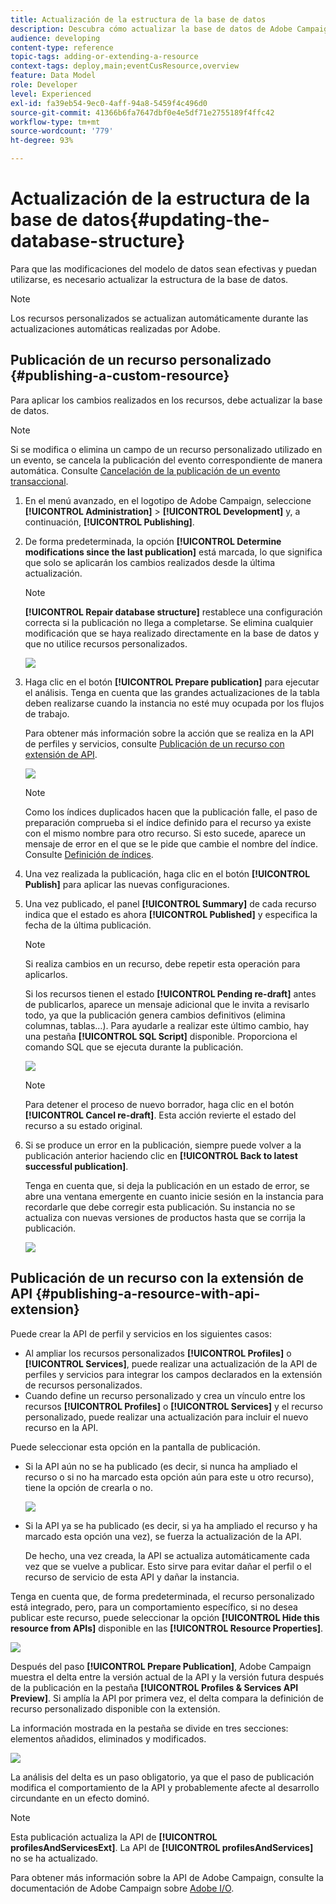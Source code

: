 ```yaml
---
title: Actualización de la estructura de la base de datos
description: Descubra cómo actualizar la base de datos de Adobe Campaign.
audience: developing
content-type: reference
topic-tags: adding-or-extending-a-resource
context-tags: deploy,main;eventCusResource,overview
feature: Data Model
role: Developer
level: Experienced
exl-id: fa39eb54-9ec0-4aff-94a8-5459f4c496d0
source-git-commit: 41366b6fa7647dbf0e4e5df71e2755189f4ffc42
workflow-type: tm+mt
source-wordcount: '779'
ht-degree: 93%

---
```


# Actualización de la estructura de la base de datos{#updating-the-database-structure}

Para que las modificaciones del modelo de datos sean efectivas y puedan utilizarse, es necesario actualizar la estructura de la base de datos.

>[!NOTE]
>
>Los recursos personalizados se actualizan automáticamente durante las actualizaciones automáticas realizadas por Adobe.

## Publicación de un recurso personalizado {#publishing-a-custom-resource}

Para aplicar los cambios realizados en los recursos, debe actualizar la base de datos.

>[!NOTE]
>
>Si se modifica o elimina un campo de un recurso personalizado utilizado en un evento, se cancela la publicación del evento correspondiente de manera automática. Consulte [Cancelación de la publicación de un evento transaccional](../../channels/using/publishing-transactional-event.md#unpublishing-an-event).

1. En el menú avanzado, en el logotipo de Adobe Campaign, seleccione **[!UICONTROL Administration]** > **[!UICONTROL Development]** y, a continuación, **[!UICONTROL Publishing]**.
1. De forma predeterminada, la opción **[!UICONTROL Determine modifications since the last publication]** está marcada, lo que significa que solo se aplicarán los cambios realizados desde la última actualización.

   >[!NOTE]
   >
   >**[!UICONTROL Repair database structure]** restablece una configuración correcta si la publicación no llega a completarse. Se elimina cualquier modificación que se haya realizado directamente en la base de datos y que no utilice recursos personalizados.

   ![](assets/schema_extension_12.png)

1. Haga clic en el botón **[!UICONTROL Prepare publication]** para ejecutar el análisis. Tenga en cuenta que las grandes actualizaciones de la tabla deben realizarse cuando la instancia no esté muy ocupada por los flujos de trabajo.

   Para obtener más información sobre la acción que se realiza en la API de perfiles y servicios, consulte [Publicación de un recurso con extensión de API](#publishing-a-resource-with-api-extension).

   ![](assets/schema_extension_13.png)

   >[!NOTE]
   >
   >Como los índices duplicados hacen que la publicación falle, el paso de preparación comprueba si el índice definido para el recurso ya existe con el mismo nombre para otro recurso. Si esto sucede, aparece un mensaje de error en el que se le pide que cambie el nombre del índice. Consulte [Definición de índices](configuring-the-resource-s-data-structure.md#defining-indexes).

1. Una vez realizada la publicación, haga clic en el botón **[!UICONTROL Publish]** para aplicar las nuevas configuraciones.
1. Una vez publicado, el panel **[!UICONTROL Summary]** de cada recurso indica que el estado es ahora **[!UICONTROL Published]** y especifica la fecha de la última publicación.

   >[!NOTE]
   >
   >Si realiza cambios en un recurso, debe repetir esta operación para aplicarlos.

   Si los recursos tienen el estado **[!UICONTROL Pending re-draft]** antes de publicarlos, aparece un mensaje adicional que le invita a revisarlo todo, ya que la publicación genera cambios definitivos (elimina columnas, tablas…). Para ayudarle a realizar este último cambio, hay una pestaña **[!UICONTROL SQL Script]** disponible. Proporciona el comando SQL que se ejecuta durante la publicación.

   ![](assets/schema_extension_scriptsql.png)

   >[!NOTE]
   >
   >Para detener el proceso de nuevo borrador, haga clic en el botón **[!UICONTROL Cancel re-draft]**. Esta acción revierte el estado del recurso a su estado original.

1. Si se produce un error en la publicación, siempre puede volver a la publicación anterior haciendo clic en **[!UICONTROL Back to latest successful publication]**.

   Tenga en cuenta que, si deja la publicación en un estado de error, se abre una ventana emergente en cuanto inicie sesión en la instancia para recordarle que debe corregir esta publicación. Su instancia no se actualiza con nuevas versiones de productos hasta que se corrija la publicación.

   ![](assets/schema_extension_31.png)

## Publicación de un recurso con la extensión de API {#publishing-a-resource-with-api-extension}

Puede crear la API de perfil y servicios en los siguientes casos:

* Al ampliar los recursos personalizados **[!UICONTROL Profiles]** o **[!UICONTROL Services]**, puede realizar una actualización de la API de perfiles y servicios para integrar los campos declarados en la extensión de recursos personalizados.
* Cuando define un recurso personalizado y crea un vínculo entre los recursos **[!UICONTROL Profiles]** o **[!UICONTROL Services]** y el recurso personalizado, puede realizar una actualización para incluir el nuevo recurso en la API.

Puede seleccionar esta opción en la pantalla de publicación.

* Si la API aún no se ha publicado (es decir, si nunca ha ampliado el recurso o si no ha marcado esta opción aún para este u otro recurso), tiene la opción de crearla o no.

   ![](assets/create-profile-and-services-api.png)

* Si la API ya se ha publicado (es decir, si ya ha ampliado el recurso y ha marcado esta opción una vez), se fuerza la actualización de la API.

   De hecho, una vez creada, la API se actualiza automáticamente cada vez que se vuelve a publicar. Esto sirve para evitar dañar el perfil o el recurso de servicio de esta API y dañar la instancia.

Tenga en cuenta que, de forma predeterminada, el recurso personalizado está integrado, pero, para un comportamiento específico, si no desea publicar este recurso, puede seleccionar la opción **[!UICONTROL Hide this resource from APIs]** disponible en las **[!UICONTROL Resource Properties]**.

![](assets/removefromextoption.png)

Después del paso **[!UICONTROL Prepare Publication]**, Adobe Campaign muestra el delta entre la versión actual de la API y la versión futura después de la publicación en la pestaña **[!UICONTROL Profiles & Services API Preview]**. Si amplía la API por primera vez, el delta compara la definición de recurso personalizado disponible con la extensión.

La información mostrada en la pestaña se divide en tres secciones: elementos añadidos, eliminados y modificados.

![](assets/extendpandsapi_diff.png)

La análisis del delta es un paso obligatorio, ya que el paso de publicación modifica el comportamiento de la API y probablemente afecte al desarrollo circundante en un efecto dominó.

>[!NOTE]
>
>Esta publicación actualiza la API de **[!UICONTROL profilesAndServicesExt]**. La API de **[!UICONTROL profilesAndServices]** no se ha actualizado.

Para obtener más información sobre la API de Adobe Campaign, consulte la documentación de Adobe Campaign sobre [Adobe I/O](https://docs.campaign.adobe.com/doc/standard/en/adobeio.html).
